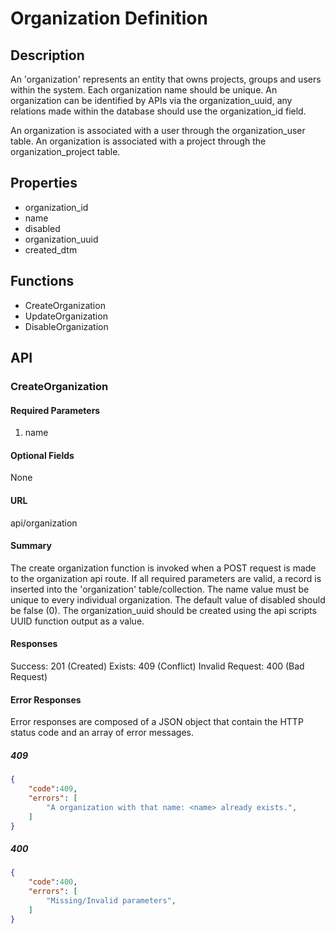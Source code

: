 # Organization Definition

## Description

An 'organization' represents an entity that owns projects, groups and users within the system. Each organization name should be unique. An organization can be identified by APIs via the organization_uuid, any relations made within the database should use the organization_id field.

An organization is associated with a user through the organization_user table.
An organization is associated with a project through the organization_project table.

## Properties

* organization_id
* name
* disabled
* organization_uuid
* created_dtm

## Functions

* CreateOrganization
* UpdateOrganization
* DisableOrganization

## API

### CreateOrganization

#### Required Parameters

1. name

#### Optional Fields

None

#### URL

api/organization

#### Summary

The create organization function is invoked when a POST request is made to the organization api route.
If all required parameters are valid, a record is inserted into the 'organization' table/collection.
The name value must be unique to every individual organization. The default value of disabled should be false (0).
The organization_uuid should be created using the api scripts UUID function output as a value.

#### Responses

Success: 201 (Created)
Exists:  409 (Conflict)
Invalid Request: 400 (Bad Request)

#### Error Responses

Error responses are composed of a JSON object that contain
the HTTP status code and an array of error messages.

##### 409

~~~~json
{
    "code":409,
    "errors": [
        "A organization with that name: <name> already exists.",
    ]
}
~~~~

##### 400

~~~~json
{
    "code":400,
    "errors": [
        "Missing/Invalid parameters",
    ]
}
~~~~
